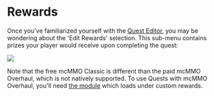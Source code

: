 # Rewards

Once you've familiarized yourself with the [Quest Editor](../setup/quests-editor.md), you may be wondering about the 'Edit Rewards' selection. This sub-menu contains prizes your player would receive upon completing the quest:

![](../.gitbook/assets/rewardz.png)

Note that the free mcMMO Classic is different than the paid mcMMO Overhaul, which is not natively supported. To use Quests with mcMMO Overhaul, you'll need [the module](https://github.com/PikaMug/Quests/wiki/Casual-%E2%80%90-Modules#mcmmo-overhaul) which loads under custom rewards.
